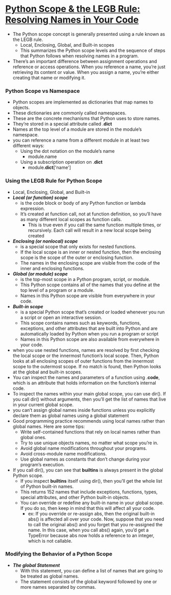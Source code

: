 # [Python Scope & the LEGB Rule: Resolving Names in Your Code](https://realpython.com/python-scope-legb-rule/)
- The Python scope concept is generally presented using a rule known as the LEGB rule.
  - Local, Enclosing, Global, and Built-in scopes
  - This summarizes the Python scope levels and the sequence of steps that Python follows when resolving names in a program.
- There’s an important difference between assignment operations and reference or access operations. When you reference a name, you’re just retrieving its content or value. When you assign a name, you’re either creating that name or modifying it.

### Python Scope vs Namespace
- Python scopes are implemented as dictionaries that map names to objects. 
- These dictionaries are commonly called namespaces. 
- These are the concrete mechanisms that Python uses to store names. 
- They’re stored in a special attribute called .__dict__
- Names at the top level of a module are stored in the module’s namespace.
- you can reference a name from a different module in at least two different ways:
  - Using the dot notation on the module’s name 
    - module.name
  - Using a subscription operation on .__dict__ 
    - module.__dict__['name']

### Using the LEGB Rule for Python Scope
- Local, Enclosing, Global, and Built-in
- ***Local (or function) scope***
  - is the code block or body of any Python function or lambda expression.
  - It’s created at function call, not at function definition, so you’ll have as many different local scopes as function calls. 
    - This is true even if you call the same function multiple times, or recursively. Each call will result in a new local scope being created
- ***Enclosing (or nonlocal) scope***
  -  is a special scope that only exists for nested functions. 
  - If the local scope is an inner or nested function, then the enclosing scope is the scope of the outer or enclosing function. 
  - The names in the enclosing scope are visible from the code of the inner and enclosing functions.
- ***Global (or module) scope***
  -  is the top-most scope in a Python program, script, or module. 
  - This Python scope contains all of the names that you define at the top level of a program or a module. 
  - Names in this Python scope are visible from everywhere in your code.
- ***Built-in scope***
  - is a special Python scope that’s created or loaded whenever you run a script or open an interactive session. 
  - This scope contains names such as keywords, functions, exceptions, and other attributes that are built into Python and are automatically loaded by Python when you run a program or script
  - Names in this Python scope are also available from everywhere in your code. 
- when you use nested functions, names are resolved by first checking the local scope or the innermost function’s local scope. Then, Python looks at all enclosing scopes of outer functions from the innermost scope to the outermost scope. If no match is found, then Python looks at the global and built-in scopes.
- You can inspect the names and parameters of a function using .__code__, which is an attribute that holds information on the function’s internal code. 
- To inspect the names within your main global scope, you can use dir(). If you call dir() without arguments, then you’ll get the list of names that live in your current global scope.
- you can’t assign global names inside functions unless you explicitly declare them as global names using a global statement
- Good programming practice recommends using local names rather than global names. Here are some tips:
  - Write self-contained functions that rely on local names rather than global ones.
  - Try to use unique objects names, no matter what scope you’re in.
  - Avoid global name modifications throughout your programs.
  - Avoid cross-module name modifications.
  - Use global names as constants that don’t change during your program’s execution.
- If you call dir(), you can see that __builtins__ is always present in the global Python scope. 
  - If you inspect __builtins__ itself using dir(), then you’ll get the whole list of Python built-in names.
  - This returns 152 names that include exceptions, functions, types, special attributes, and other Python built-in objects.
  - You can override or redefine any built-in name in your global scope. If you do so, then keep in mind that this will affect all your code.
    - ex: If you override or re-assign abs, then the original built-in abs() is affected all over your code. Now, suppose that you need to call the original abs() and you forget that you re-assigned the name. In this case, when you call abs() again, you’d get a TypeError because abs now holds a reference to an integer, which is not callable.

### Modifying the Behavior of a Python Scope
- ***The global Statement***
  - With this statement, you can define a list of names that are going to be treated as global names.
  - The statement consists of the global keyword followed by one or more names separated by commas.